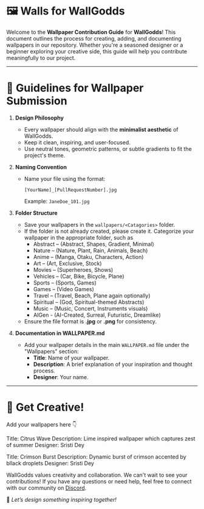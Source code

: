 # 🖼️ Walls for WallGodds  

Welcome to the **Wallpaper Contribution Guide** for **WallGodds**! This document outlines the process for creating, adding, and documenting wallpapers in our repository. Whether you're a seasoned designer or a beginner exploring your creative side, this guide will help you contribute meaningfully to our project.  

---

# 📝 Guidelines for Wallpaper Submission 

1. **Design Philosophy**  
   - Every wallpaper should align with the **minimalist aesthetic** of WallGodds.  
   - Keep it clean, inspiring, and user-focused.  
   - Use neutral tones, geometric patterns, or subtle gradients to fit the project's theme.

2. **Naming Convention**  
   - Name your file using the format:  
     ```
     [YourName]_[PullRequestNumber].jpg
     ```
     Example: `JaneDoe_101.jpg`  

3. **Folder Structure**  
   - Save your wallpapers in the `wallpapers/<Catagories>` folder.
   - If the folder is not already created, please create it. Categorize your wallpaper in the appropriate folder, such as
     - Abstract – (Abstract, Shapes, Gradient, Minimal)
     - Nature – (Nature, Plant, Rain, Animals, Beach)
     - Anime – (Manga, Otaku, Characters, Action)
     - Art – (Art, Exclusive, Stock)
     - Movies – (Superheroes, Shows)
     - Vehicles – (Car, Bike, Bicycle, Plane)
     - Sports – (Sports, Games)
     - Games – (Video Games)
     - Travel – (Travel, Beach, Plane again optionally)
     - Spiritual – (God, Spiritual-themed Abstracts)
     - Music – (Music, Concert, Instruments visuals)
     - AIGen - (AI-Created, Surreal, Futuristic, Dreamlike)
   - Ensure the file format is **.jpg** or **.png** for consistency.  

4. **Documentation in WALLPAPER.md**  
   - Add your wallpaper details in the main `WALLPAPER.md` file under the "Wallpapers" section:  
     - **Title**: Name of your wallpaper.  
     - **Description**: A brief explanation of your inspiration and thought process.  
     - **Designer**: Your name.
    
---

# 👀 Get Creative!  

Add your wallpapers here 👇

<!-- 
## [YourName]_[PullRequestNumber].jpg 
  - **Title**: Name of your wallpaper.  
  - **Description**: A brief explanation of your inspiration and thought process.  
  - **Designer**: Your name.
  - **Category**: Desktop/Tablet/Mobile
-->

Title: Citrus Wave
Description: Lime inspired wallpaper which captures zest of summer
Designer: Sristi Dey

Title: Crimson Burst
Description: Dynamic burst of crimson accented by bllack droplets
Designer: Sristi Dey

WallGodds values creativity and collaboration. We can't wait to see your contributions! If you have any questions or need help, feel free to connect with our community on [Discord](https://discord.gg/kTQ5KWANp8).  

🌟 *Let’s design something inspiring together!*
